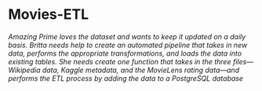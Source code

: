 # Movies-ETL


###### Amazing Prime loves the dataset and wants to keep it updated on a daily basis. Britta needs help to create an automated pipeline that takes in new data, performs the appropriate transformations, and loads the data into existing tables. She needs create one function that takes in the three files—Wikipedia data, Kaggle metadata, and the MovieLens rating data—and performs the ETL process by adding the data to a PostgreSQL database
